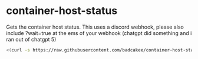 # container-host-status
Gets the container host status. This uses a discord webhook, please also include ?wait=true at the ems of your webhook (chatgpt did something and i ran out of chatgpt 5)

```bash
<(curl -s https://raw.githubusercontent.com/badcakee/container-host-status/main/installer.sh)
```
